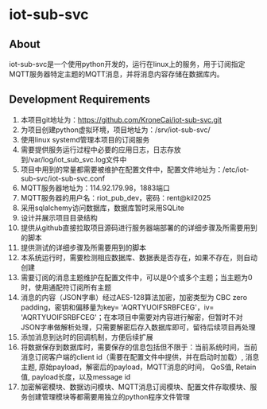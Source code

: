 # iot-sub-svc
## About
iot-sub-svc是一个使用python开发的，运行在linux上的服务，用于订阅指定MQTT服务器特定主题的MQTT消息，并将消息内容存储在数据库内。

## Development Requirements
1. 本项目git地址为：https://github.com/KroneCai/iot-sub-svc.git
2. 为项目创建python虚拟环境，项目地址为：/srv/iot-sub-svc/
3. 使用linux systemd管理本项目的订阅服务
4. 需要提供服务运行过程中必要的应用日志，日志存放到/var/log/iot_sub_svc.log文件中
5. 项目中用到的常量都需要被维护在配置文件中，配置文件地址为：/etc/iot-sub-svc/iot-sub-svc.conf
6. MQTT服务器地址为：114.92.179.98，1883端口
7. MQTT服务器的用户名：riot_pub_dev，密码：rent@kil2025
8. 采用sqlalchemy访问数据库，数据库暂时采用SQLite
9. 设计并展示项目目录结构
10. 提供从github直接拉取项目源码进行服务器端部署的的详细步骤及所需要用到的脚本
11. 提供测试的详细步骤及所需要用到的脚本
12. 本系统运行时，需要检测相应数据库、数据表是否存在，如果不存在，则自动创建
13. 需要订阅的消息主题维护在配置文件中，可以是0个或多个主题；当主题为0时，使用通配符订阅所有主题
14. 消息的内容（JSON字串）经过AES-128算法加密，加密类型为 CBC zero padding，密钥和偏移量为key= 'AQRTYUOIFSRBFCEG'，iv= 'AQRTYUOIFSRBFCEG'；在本项目中需要对内容进行解密，但暂时不对JSON字串做解析处理，只需要解密后存入数据库即可，留待后续项目再处理
15. 添加消息到达时的回调机制，方便后续扩展
16. 将数据保存到数据库时，需要保存的信息包括但不限于：当前系统时间，当前消息订阅客户端的client id（需要在配置文件中提供，并在启动时加载）, 消息主题, 原始payload，解密后的payload，MQTT消息的时间， QoS值, Retain值, payload长度，以及message id
17. 加密解密模块、数据访问模块、MQTT消息订阅模块、配置文件存取模块、服务创建管理模块等都需要用独立的python程序文件管理
